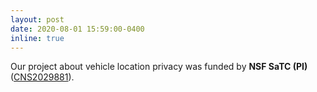 ```yaml
---
layout: post
date: 2020-08-01 15:59:00-0400
inline: true
---
```


Our project about vehicle location privacy was funded by **NSF SaTC (PI)** ([CNS2029881](https://www.nsf.gov/awardsearch/showAward?AWD_ID=2029881&HistoricalAwards=false)).
